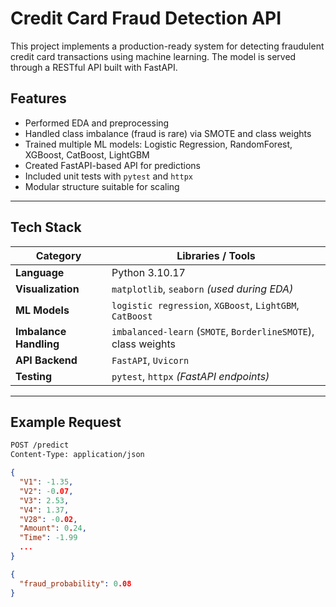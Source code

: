 # Credit Card Fraud Detection API

This project implements a production-ready system for detecting fraudulent credit card transactions using machine learning. The model is served through a RESTful API built with FastAPI.

## Features

- Performed EDA and preprocessing
- Handled class imbalance (fraud is rare) via SMOTE and class weights
- Trained multiple ML models: Logistic Regression, RandomForest, XGBoost, CatBoost, LightGBM
- Created FastAPI-based API for predictions
- Included unit tests with `pytest` and `httpx`
- Modular structure suitable for scaling

---

## Tech Stack

| Category              | Libraries / Tools                                                |
|----------------------|------------------------------------------------------------------|
| **Language**         | Python 3.10.17                                                   |
| **Visualization**    | `matplotlib`, `seaborn` *(used during EDA)*                      |
| **ML Models**        | `logistic regression`, `XGBoost`, `LightGBM`, `CatBoost`                |
| **Imbalance Handling** | `imbalanced-learn` (`SMOTE`, `BorderlineSMOTE`), class weights |
| **API Backend**      | `FastAPI`, `Uvicorn`                                             |
| **Testing**          | `pytest`, `httpx` *(FastAPI endpoints)*                          |

---

## Example Request

```bash
POST /predict
Content-Type: application/json
```

```json
{
  "V1": -1.35,
  "V2": -0.07,
  "V3": 2.53,
  "V4": 1.37,
  "V28": -0.02,
  "Amount": 0.24,
  "Time": -1.99
  ...
}
```

```json
{
  "fraud_probability": 0.08
}
```